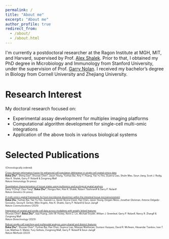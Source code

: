 ```yaml
---
permalink: /
title: "About me"
excerpt: "About me"
author_profile: true
redirect_from: 
  - /about/
  - /about.html
---
```


I'm currently a postdoctoral researcher at the Ragon Institute at MGH, MIT, and Harvard, supervised by Prof. [Alex Shalek](https://shaleklab.com/). Prior to that, I obtained my PhD degree in Microbiology and Immunology from Stanford University, under the supervision of Prof. [Garry Nolan](https://web.stanford.edu/group/nolan/index.html). I received my bachelor’s degree in Biology from Cornell University and Zhejiang University.

Research Interest
======
My doctoral research focused on:
* Experimental assay development for multiplex imaging platforms
* Computational algorithm development for single-cell multi-omic integrations
* Application of the above tools in various biological systems

Selected Publications
======
<div style="font-size: 0.5em;"> <!-- Adjust the number to control size -->

(Chronologically ordered)

[Cross-domain information fusion for enhanced cell population delineation in single-cell spatial-omics data](https://www.biorxiv.org/content/10.1101/2024.05.12.593710v1)\
__Bokai Zhu\*__, Sheng Gao\*, Shuxiao Chen\*, Jason Yeung, Yunhao Bai, Amy Y. Huang, Yao Yu Yeo, Guanrui Liao, Shulin Mao, Sizun Jiang, Scott J. Rodig, Alex K. Shalek, Garry P. Nolan\# & Zongming Ma\# \
*Nature Immunology* (In press)

[Quantitative characterization of tissue states using multiomics and ecological spatial analysis]()\
Daisy Yi Ding\*, Zeyu Tang\*, __Bokai Zhu\*__, Hongyu Ren, Alex K. Shalek, Robert Tibshirani\# & Garry P. Nolan\# \
*Nature Genetics* (In press)

[A multi-omics spatial framework for host-microbiome dissection within the intestinal tissue microenvironment](https://www.nature.com/articles/s41467-025-56237-7)\
__Bokai Zhu__, Yunhao Bai, Yao Yu Yeo, Xiaowei Lu, Xavier Rovira-Clavé, Han Chen, Jason Yeung, Dingani Nkosi, Jonathan Glickman, Antonio Delgado-Gonzalez, Georg K. Gerber, Mike Angelo, Alex K. Shalek, Garry P. Nolan\# & Sizun Jiang\# \
*Nature Communications* (2025)

[Integration of spatial and single-cell data across modalities with weakly linked features](https://www.nature.com/articles/s41587-023-01935-0)\
Shuxiao Chen\*, __Bokai Zhu\*__, Sijia Huang, John W. Hickey, Kevin Z. Lin, Michael Snyder, William J. Greenleaf, Garry P. Nolan\#, Nancy R. Zhang\# & Zongming Ma\# \
*Nature Biotechnology* (2023)

[Robust single-cell matching and multimodal analysis using shared and distinct features](https://www.nature.com/articles/s41592-022-01709-7)\
__Bokai Zhu\*__, Shuxiao Chen\*, Yunhao Bai, Han Chen, Guanrui Liao, Nilanjan Mukherjee, Gustavo Vazquez, David R. McIlwain, Alexandar Tzankov, Ivan T. Lee, Matthias S. Matter, Yury Goltsev, Zongming Ma\#, Garry P. Nolan\# & Sizun Jiang\# \
*Nature Methods* (2023)

</div>

